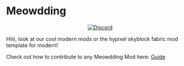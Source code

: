 # Meowdding

<div align="center">
  
[![Discord](https://img.shields.io/discord/1296157888343179264?color=8c03fc&label=Discord&logo=discord&logoColor=white)](https://discord.gg/FsRc2GUwZR)

</div>

Hiiii, look at our cool modern mods or the hypixel skyblock fabric mod template for modern!

Check out how to contribute to any Meowdding Mod here: [Guide](https://github.com/meowdding/.github/blob/main/CONTRIBUTING.md)
